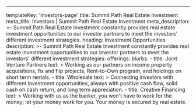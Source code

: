 ---
templateKey: 'investors-page'
title: Summit Path Real Estate Investment
meta_title: Investors | Summit Path Real Estate Investment
meta_description: >-
  Summit Path Real Estate Investment constantly provides real estate investment opportunities to our investor partners to meet the investors' different investment strategies.
heading: Investment Opportunities
description: >-
  Summit Path Real Estate Investment constantly provides real estate investment opportunities to our investor partners to meet the investors' different investment strategies:
offerings:
  blurbs:
    - title: Joint Venture Partners
      text: >
        Working as our partners on income property acquisitions, fix and flip projects, Rent-to-Own program, and holdings on short term rentals.
    - title: Wholesale
      text: >
        Connecting investors with different investment opportunities, always with positive cash flow, solid cash on cash return, and long term appreciation.
    - title: Creative Financing
      text: >
        Working with us as the banker, you won't have to work for the money; let your money work for you. Your money is secured by real estate.